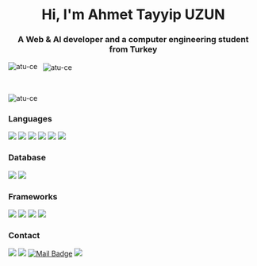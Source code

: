<h1 align="center">Hi, I'm Ahmet Tayyip UZUN</h1>
<h3 align="center">A Web & AI developer and a computer engineering student from Turkey</h3>

<p> <img align="left" src="https://github-readme-stats.vercel.app/api/top-langs?username=atu-ce&show_icons=true&locale=en&layout=compact" alt="atu-ce" /> </p>
<p> &nbsp; <img align="center" src="https://github-readme-stats.vercel.app/api?username=atu-ce&show_icons=true" alt="atu-ce" /> </p>

</br>
<p> <img align="left" src="https://komarev.com/ghpvc/?username=atu-ce" alt="atu-ce" /> </p>
</br>

### Languages
![](https://img.shields.io/badge/Python-FFD43B?style=for-the-badge&logo=python&logoColor=darkgreen)
![](https://img.shields.io/badge/TypeScript-007ACC?style=for-the-badge&logo=typescript&logoColor=white)
![](https://img.shields.io/badge/C%23-239120?style=for-the-badge&logo=c-sharp&logoColor=white)
![](https://img.shields.io/badge/C%2B%2B-00599C?style=for-the-badge&logo=c%2B%2B&logoColor=white)
![](https://img.shields.io/badge/C-00599C?style=for-the-badge&logo=c&logoColor=white)
![](https://img.shields.io/badge/HTML5-E34F26?style=for-the-badge&logo=html5&logoColor=white)

### Database
![](https://img.shields.io/badge/MsSQL-07405E?style=for-the-badge&logo=sqlite&logoColor=white)
![](https://img.shields.io/badge/SQLite-07405E?style=for-the-badge&logo=sqlite&logoColor=white)

### Frameworks
![](https://img.shields.io/badge/Angular-DD0031?style=for-the-badge&logo=angular&logoColor=white)
![](https://img.shields.io/badge/Bootstrap-563D7C?style=for-the-badge&logo=bootstrap&logoColor=white)
![](https://img.shields.io/badge/Git-F05032?style=for-the-badge&logo=git&logoColor=white)
![](https://img.shields.io/badge/Postman-FF6C37?style=for-the-badge&logo=Postman&logoColor=white)

### Contact
[![](https://img.shields.io/badge/twitter-%231DA1F2.svg?&style=for-the-badge&logo=twitter&logoColor=white)](https://www.twitter.com/atayyipu)
[![](https://img.shields.io/badge/linkedin-%230077B5.svg?&style=for-the-badge&logo=linkedin&logoColor=white)](https://www.linkedin.com/in/atuce/)
[![Mail Badge](https://img.shields.io/badge/tayyip.ce@gmail.com-c14438?style=for-the-badge&logo=Gmail&logoColor=white&link=mailto:atu46100@gmail.com)](mailto:tayyip.ce@gmail.com)
[![](	https://img.shields.io/badge/Blogger-FF5722?style=for-the-badge&logo=blogger&logoColor=white)](https://atuce.blogspot.com/)
